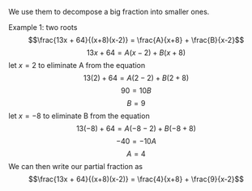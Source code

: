 We use them to decompose a big fraction into smaller ones.

Example 1: two roots
$$\frac{13x + 64}{(x+8)(x-2)} = \frac{A}{x+8} + \frac{B}{x-2}$$
$$13x+64 = A(x-2) + B(x+8)$$
let $x=2$ to eliminate A from the equation
$$13(2) + 64 = A(2-2) + B(2+8)$$
$$90 = 10B$$
$$B=9$$
let $x=-8$ to eliminate B from the equation
$$13(-8)+64 = A(-8 -2)+B(-8+8)$$
$$-40=-10A$$
$$A = 4$$
We can then write our partial fraction as
$$\frac{13x + 64}{(x+8)(x-2)} = \frac{4}{x+8} + \frac{9}{x-2}$$